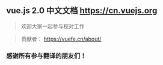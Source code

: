 ## vue.js 2.0 中文文档 https://cn.vuejs.org

> 欢迎大家一起参与校对工作 

> 贡献者： https://vuefe.cn/about/

### 感谢所有参与翻译的朋友们！